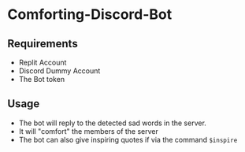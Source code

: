 # Comforting-Discord-Bot

## Requirements
* Replit Account
* Discord Dummy Account
* The Bot token

## Usage
* The bot will reply to the detected sad words in the server.
* It will "comfort" the members of the server
* The bot can also give inspiring quotes if via the command ```$inspire ```

